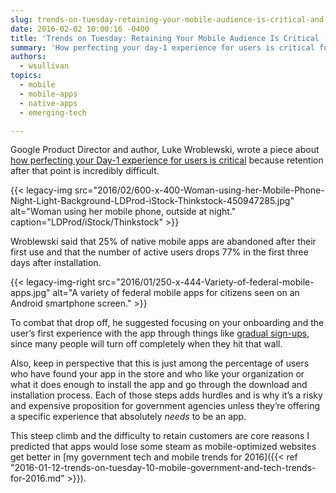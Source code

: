 ```yaml
---
slug: trends-on-tuesday-retaining-your-mobile-audience-is-critical-and-difficult-from-day-1
date: 2016-02-02 10:00:16 -0400
title: 'Trends on Tuesday: Retaining Your Mobile Audience Is Critical (and Difficult!) From Day 1'
summary: 'How perfecting your day-1 experience for users is critical for retention.'
authors:
  - wsullivan
topics:
  - mobile
  - mobile-apps
  - native-apps
  - emerging-tech

---
```


Google Product Director and author, Luke Wroblewski, wrote a piece about [how perfecting your Day-1 experience for users is critical](http://www.lukew.com/ff/entry.asp?1955) because retention after that point is incredibly difficult.

{{< legacy-img src="2016/02/600-x-400-Woman-using-her-Mobile-Phone-Night-Light-Background-LDProd-iStock-Thinkstock-450947285.jpg" alt="Woman using her mobile phone, outside at night." caption="LDProd/iStock/Thinkstock" >}} 

Wroblewski said that 25% of native mobile apps are abandoned after their first use and that the number of active users drops 77% in the first three days after installation.

{{< legacy-img-right src="2016/01/250-x-444-Variety-of-federal-mobile-apps.jpg" alt="A variety of federal mobile apps for citizens seen on an Android smartphone screen." >}}

To combat that drop off, he suggested focusing on your onboarding and the user’s first experience with the app through things like [gradual sign-ups](http://www.lukew.com/ff/entry.asp?1678), since many people will turn off completely when they hit that wall.

Also, keep in perspective that this is just among the percentage of users who have found your app in the store and who like your organization or what it does enough to install the app and go through the download and installation process. Each of those steps adds hurdles and is why it’s a risky and expensive proposition for government agencies unless they’re offering a specific experience that absolutely *needs* to be an app.

This steep climb and the difficulty to retain customers are core reasons I predicted that apps would lose some steam as mobile-optimized websites get better in [my government tech and mobile trends for 2016]({{< ref "2016-01-12-trends-on-tuesday-10-mobile-government-and-tech-trends-for-2016.md" >}}).

